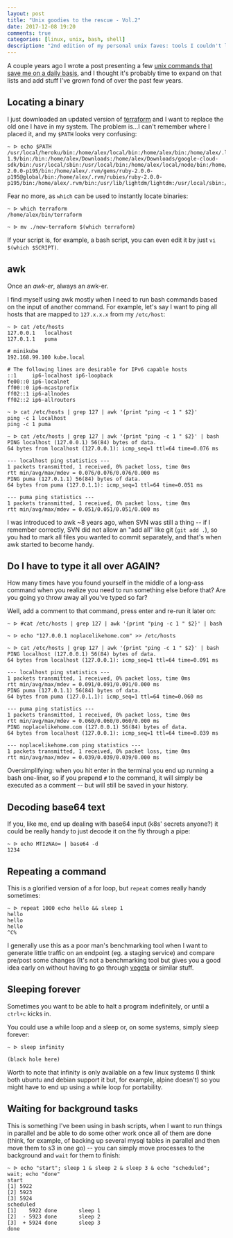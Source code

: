 ```yaml
---
layout: post
title: "Unix goodies to the rescue - Vol.2"
date: 2017-12-08 19:20
comments: true
categories: [linux, unix, bash, shell]
description: "2nd edition of my personal unix faves: tools I couldn't live without."
---
```


A couple years ago I wrote a post presenting a few [unix commands that save me on
a daily basis](/4-unix-goodies-i-cannot-live-without/), and I thought it's probably
time to expand on that lists and add stuff I've grown fond of over the past few years.

<!-- more -->

## Locating a binary

I just downloaded an updated version of [terraform](https://www.terraform.io/) and I want to replace the old one I
have in my system. The problem is...I can't remember where I placed it, and my
`$PATH` looks very confusing:

```
~ ᐅ echo $PATH
/usr/local/heroku/bin:/home/alex/local/bin:/home/alex/bin:/home/alex/.local/bin:/usr/local/sbin:/usr/local/bin:/usr/sbin:/usr/bin:/sbin:/bin:/usr/games:/usr/local/games:/snap/bin:/usr/lib/go-1.9/bin:/bin:/home/alex/Downloads:/home/alex/Downloads/google-cloud-sdk/bin:/usr/local/sbin:/usr/local/bin:/home/alex/local/node/bin:/home/alex/projects/go/bin:/home/alex/local/bin:/usr/sbin:/usr/bin:/sbin:/bin:/usr/games:/usr/local/games:/home/alex/.rvm/gems/ruby-2.0.0-p195/bin:/home/alex/.rvm/gems/ruby-2.0.0-p195@global/bin:/home/alex/.rvm/rubies/ruby-2.0.0-p195/bin:/home/alex/.rvm/bin:/usr/lib/lightdm/lightdm:/usr/local/sbin:/usr/local/bin:/usr/sbin:/usr/bin:/sbin:/bin:/usr/games:/usr/local/games:/home/alex/.rvm/bin:/home/alex/.rvm/bin:/home/alex/.rvm/bin:/home/alex/.rvm/bin
```

Fear no more, as `which` can be used to instantly locate binaries:

```
~ ᐅ which terraform
/home/alex/bin/terraform

~ ᐅ mv ./new-terraform $(which terraform)
```

If your script is, for example, a bash script, you can even edit it by just `vi $(which $SCRIPT)`.

## awk

Once an *awk-er*, always an awk-er.

I find myself using awk mostly when I need to run bash commands based on the input of
another command. For example, let's say I want to ping all hosts that are mapped to
`127.x.x.x` from my `/etc/host`:

```
~ ᐅ cat /etc/hosts
127.0.0.1	localhost
127.0.1.1	puma

# minikube
192.168.99.100 kube.local

# The following lines are desirable for IPv6 capable hosts
::1     ip6-localhost ip6-loopback
fe00::0 ip6-localnet
ff00::0 ip6-mcastprefix
ff02::1 ip6-allnodes
ff02::2 ip6-allrouters

~ ᐅ cat /etc/hosts | grep 127 | awk '{print "ping -c 1 " $2}'
ping -c 1 localhost
ping -c 1 puma

~ ᐅ cat /etc/hosts | grep 127 | awk '{print "ping -c 1 " $2}' | bash
PING localhost (127.0.0.1) 56(84) bytes of data.
64 bytes from localhost (127.0.0.1): icmp_seq=1 ttl=64 time=0.076 ms

--- localhost ping statistics ---
1 packets transmitted, 1 received, 0% packet loss, time 0ms
rtt min/avg/max/mdev = 0.076/0.076/0.076/0.000 ms
PING puma (127.0.1.1) 56(84) bytes of data.
64 bytes from puma (127.0.1.1): icmp_seq=1 ttl=64 time=0.051 ms

--- puma ping statistics ---
1 packets transmitted, 1 received, 0% packet loss, time 0ms
rtt min/avg/max/mdev = 0.051/0.051/0.051/0.000 ms
```

I was introduced to awk ~8 years ago, when SVN was still a thing -- if I remember correctly,
SVN did not allow an "add all" like git (`git add .`), so you had to mark all files you
wanted to commit separately, and that's when awk started to become handy.

## Do I have to type it all over AGAIN?

How many times have you found yourself in the middle of a long-ass command when you
realize you need to run something else before that? Are you going yo throw away all
you've typed so far?

Well, add a comment to that command, press enter and re-run it later on:

```
~ ᐅ #cat /etc/hosts | grep 127 | awk '{print "ping -c 1 " $2}' | bash

~ ᐅ echo "127.0.0.1 noplacelikehome.com" >> /etc/hosts

~ ᐅ cat /etc/hosts | grep 127 | awk '{print "ping -c 1 " $2}' | bash
PING localhost (127.0.0.1) 56(84) bytes of data.
64 bytes from localhost (127.0.0.1): icmp_seq=1 ttl=64 time=0.091 ms

--- localhost ping statistics ---
1 packets transmitted, 1 received, 0% packet loss, time 0ms
rtt min/avg/max/mdev = 0.091/0.091/0.091/0.000 ms
PING puma (127.0.1.1) 56(84) bytes of data.
64 bytes from puma (127.0.1.1): icmp_seq=1 ttl=64 time=0.060 ms

--- puma ping statistics ---
1 packets transmitted, 1 received, 0% packet loss, time 0ms
rtt min/avg/max/mdev = 0.060/0.060/0.060/0.000 ms
PING noplacelikehome.com (127.0.0.1) 56(84) bytes of data.
64 bytes from localhost (127.0.0.1): icmp_seq=1 ttl=64 time=0.039 ms

--- noplacelikehome.com ping statistics ---
1 packets transmitted, 1 received, 0% packet loss, time 0ms
rtt min/avg/max/mdev = 0.039/0.039/0.039/0.000 ms
```

Oversimplifying: when you hit enter in the terminal you end up running a bash one-liner,
so if you prepend `#` to the command, it will simply be executed as a comment -- but will
still be saved in your history.

## Decoding base64 text

If you, like me, end up dealing with base64 input (k8s' secrets anyone?) it could
be really handy to just decode it on the fly through a pipe:

```
~ ᐅ echo MTIzNAo= | base64 -d
1234
```

## Repeating a command

This is a glorified version of a for loop, but `repeat` comes really handy sometimes:

```
~ ᐅ repeat 1000 echo hello && sleep 1
hello
hello
hello
^C%
```

I generally use this as a poor man's benchmarking tool when I want to generate little
traffic on an endpoint (eg. a staging service) and compare pre/post some changes (It's
not a benchmarking tool but gives you a good idea early on without having to go through
[vegeta](https://github.com/tsenart/vegeta) or similar stuff.

## Sleeping forever

Sometimes you want to be able to halt a program indefinitely, or until a `ctrl+c` kicks
in.

You could use a while loop and a sleep or, on some systems, simply sleep forever:

```
~ ᐅ sleep infinity

(black hole here)
```

Worth to note that infinity is only available on a few linux systems (I think both ubuntu
and debian support it but, for example, alpine doesn't) so you might have to end up using
a while loop for portability.

## Waiting for background tasks

This is something I've been using in bash scripts, when I want to run things in
parallel and be able to do some other work once all of them are done (think, for example,
of backing up several mysql tables in parallel and then move them to s3 in one go) --  you can simply
move processes to the background and `wait` for them to finish:

```
~ ᐅ echo "start"; sleep 1 & sleep 2 & sleep 3 & echo "scheduled"; wait; echo "done"
start
[1] 5922
[2] 5923
[3] 5924
scheduled
[1]    5922 done       sleep 1
[2]  - 5923 done       sleep 2
[3]  + 5924 done       sleep 3
done
```
